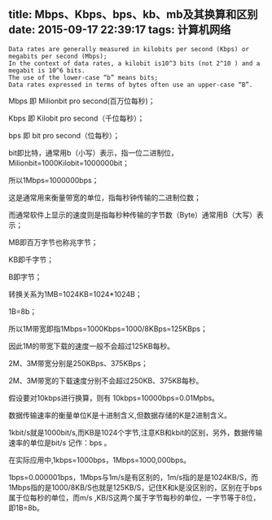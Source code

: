 title: Mbps、Kbps、bps、kb、mb及其换算和区别
date: 2015-09-17 22:39:17
tags: 计算机网络
---

```
Data rates are generally measured in kilobits per second (Kbps) or megabits per second (Mbps); 
In the context of data rates, a kilobit is10^3 bits (not 2^10 ) and a megabit is 10^6 bits. 
The use of the lower-case “b” means bits; 
Data rates expressed in terms of bytes often use an upper-case “B”.
```

<!--more-->
Mbps 即 Milionbit pro second(百万位每秒)； 

Kbps 即 Kilobit pro second（千位每秒）； 

bps 即 bit pro second（位每秒）；  

bit即比特，通常用b（小写）表示，指一位二进制位，Milionbit=1000Kilobit=1000000bit； 

所以1Mbps=1000000bps； 

这是通常用来衡量带宽的单位，指每秒钟传输的二进制位数；

而通常软件上显示的速度则是指每秒种传输的字节数（Byte）通常用B（大写）表示；  

MB即百万字节也称兆字节； 

KB即千字节； 

B即字节；  

转换关系为1MB=1024KB=1024*1024B； 

1B=8b；  

所以1M带宽即指1Mbps=1000Kbps=1000/8KBps=125KBps；

因此1M的带宽下载的速度一般不会超过125KB每秒。

2M、3M带宽分别是250KBps、375KBps； 

2M、3M带宽的下载速度分别不会超过250KB、375KB每秒。

假设要对10kbps进行换算，则有 10kbps=10000bps=0.01Mpbs。

数据传输速率的衡量单位K是十进制含义,但数据存储的K是2进制含义。 

1kbit/s就是1000bit/s,而KB是1024个字节,注意KB和kbit的区别，另外，数据传输速率的单位是bit/s 记作：bps 。

在实际应用中,1kbps=1000bps，1Mbps=1000,000bps。                   

1bps=0.000001bps，1Mbps与1m/s是有区别的，1m/s指的是是1024KB/S，而1Mbps指的是1000/8KB/S也就是125KB/S，记住K和k是没区别的，区别在于bps属于位每秒的单位，而m/s ,KB/S这两个属于字节每秒的单位，一字节等于8位，即1B=8b。